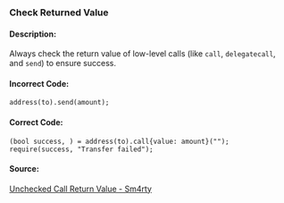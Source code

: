 ### Check Returned Value
#### Description:
Always check the return value of low-level calls (like `call`, `delegatecall`, and `send`) to ensure success.

#### Incorrect Code:
```solidity
address(to).send(amount);
```

#### Correct Code:
```solidity
(bool success, ) = address(to).call{value: amount}("");
require(success, "Transfer failed");
```

#### Source:
[Unchecked Call Return Value - Sm4rty](https://sm4rty.medium.com/unchecked-call-return-value-solidity-security-1-fe794a7cdb6f)